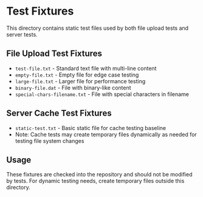 # Test Fixtures

This directory contains static test files used by both file upload tests and server tests.

## File Upload Test Fixtures
- `test-file.txt` - Standard text file with multi-line content
- `empty-file.txt` - Empty file for edge case testing  
- `large-file.txt` - Larger file for performance testing
- `binary-file.dat` - File with binary-like content
- `special-chars-filename.txt` - File with special characters in filename

## Server Cache Test Fixtures
- `static-test.txt` - Basic static file for cache testing baseline
- Note: Cache tests may create temporary files dynamically as needed for testing file system changes

## Usage
These fixtures are checked into the repository and should not be modified by tests.
For dynamic testing needs, create temporary files outside this directory.